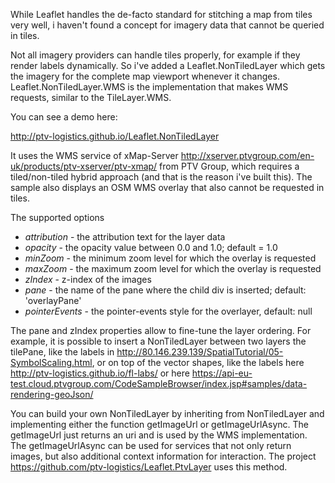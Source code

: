 While Leaflet handles the de-facto standard for stitching a map from tiles very well, 
i haven't found a concept for imagery data that cannot be queried in tiles.

Not all imagery providers can handle tiles properly, for example if they render labels dynamically.
So i've added a Leaflet.NonTiledLayer which gets the imagery for the complete map viewport whenever it changes.
Leaflet.NonTiledLayer.WMS is the implementation that makes WMS requests, similar to the TileLayer.WMS.

You can see a demo here:

http://ptv-logistics.github.io/Leaflet.NonTiledLayer

It uses the WMS service of xMap-Server http://xserver.ptvgroup.com/en-uk/products/ptv-xserver/ptv-xmap/
from PTV Group, which requires a tiled/non-tiled hybrid approach (and that is the reason i've built this).
The sample also displays an OSM WMS overlay that also cannot be requested in tiles.

The supported options

* *attribution* - the attribution text for the layer data
* *opacity* - the opacity value between 0.0 and 1.0; default = 1.0
* *minZoom* - the minimum zoom level for which the overlay is requested
* *maxZoom* - the maximum zoom level for which the overlay is requested
* *zIndex* - z-index of the images
* *pane* - the name of the pane where the child div is inserted; default: 'overlayPane' 
* *pointerEvents* - the pointer-events style for the overlayer, default: null

The pane and zIndex properties allow to fine-tune the layer ordering. For example, it is possible to insert a NonTiledLayer between two layers the tilePane, like the labels in http://80.146.239.139/SpatialTutorial/05-SymbolScaling.html, or on top of the vector shapes, like the labels here http://ptv-logistics.github.io/fl-labs/ or here https://api-eu-test.cloud.ptvgroup.com/CodeSampleBrowser/index.jsp#samples/data-rendering-geoJson/

You can build your own NonTiledLayer by inheriting from NonTiledLayer and implementing either the function getImageUrl or getImageUrlAsync. The getImageUrl just returns an uri and is used by the WMS implementation. The getImageUrlAsync can be used for services that not only return images, but also additional context information for interaction. The project https://github.com/ptv-logistics/Leaflet.PtvLayer uses this method.
